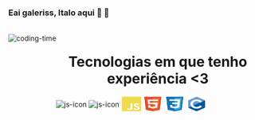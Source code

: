 ### Eai galeriss, Italo aqui   👋

 <div style="display: inline_block"><br>
    <img align="left" height="250" alt="coding-time" src="code.gif">
    <h1 align="center">Tecnologias em que tenho experiência <3</h1>
     <img align="center" height="30" width="40" alt="js-icon"  src="[https://raw.githubusercontent.com/jmnote/z-icons/master/svg/php.svg](https://camo.githubusercontent.com/6c6be30e4905a1b519c59c6d211eab52dff75e7bdbadc43c65ed2f2c7b2cde0b/68747470733a2f2f63646e2e6a7364656c6976722e6e65742f67682f64657669636f6e732f64657669636f6e2f69636f6e732f78636f64652f78636f64652d6f726967696e616c2e737667)">
    <img align="center" height="30" width="40" alt="js-icon"  src="https://raw.githubusercontent.com/jmnote/z-icons/master/svg/php.svg">
    <img align="center" height="30" width="40" alt="js-icon"  src="https://raw.githubusercontent.com/devicons/devicon/master/icons/javascript/javascript-plain.svg">
    <img align="center" height="30" width="40" alt="html-icon" src="https://raw.githubusercontent.com/devicons/devicon/master/icons/html5/html5-original.svg">
    <img align="center" height="30" width="40" alt="css-icon" src="https://raw.githubusercontent.com/devicons/devicon/master/icons/css3/css3-original.svg">
    <img align="center" height="30" width="40" alt="c-icon" src="https://raw.githubusercontent.com/devicons/devicon/master/icons/c/c-original.svg">
</div>
